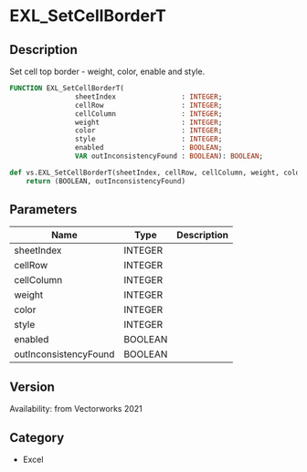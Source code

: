 # EXL_SetCellBorderT

## Description
Set cell top border - weight, color, enable and style.

```pascal
FUNCTION EXL_SetCellBorderT(
				sheetIndex                : INTEGER;
				cellRow                   : INTEGER;
				cellColumn                : INTEGER;
				weight                    : INTEGER;
				color                     : INTEGER;
				style                     : INTEGER;
				enabled                   : BOOLEAN;
				VAR outInconsistencyFound : BOOLEAN): BOOLEAN;
```

```python
def vs.EXL_SetCellBorderT(sheetIndex, cellRow, cellColumn, weight, color, style, enabled):
    return (BOOLEAN, outInconsistencyFound)
```

## Parameters
|Name|Type|Description|
|---|---|---|
|sheetIndex|INTEGER|   |
|cellRow|INTEGER|   |
|cellColumn|INTEGER|   |
|weight|INTEGER|   |
|color|INTEGER|   |
|style|INTEGER|   |
|enabled|BOOLEAN|   |
|outInconsistencyFound|BOOLEAN|   |

## Version
Availability: from Vectorworks 2021

## Category
* Excel

